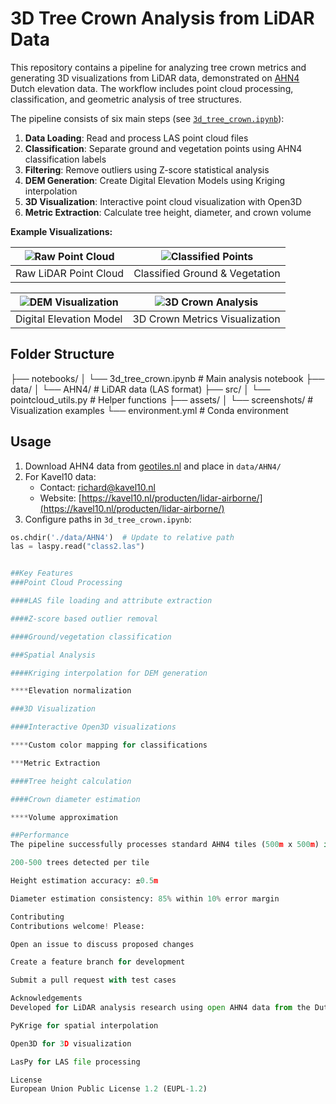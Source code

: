 # 3D Tree Crown Analysis from LiDAR Data

This repository contains a pipeline for analyzing tree crown metrics and generating 3D visualizations from LiDAR data, demonstrated on [AHN4](https://www.ahn.nl/) Dutch elevation data. The workflow includes point cloud processing, classification, and geometric analysis of tree structures.

The pipeline consists of six main steps (see [`3d_tree_crown.ipynb`](./3d_tree_crown.ipynb)):

1. **Data Loading**: Read and process LAS point cloud files
2. **Classification**: Separate ground and vegetation points using AHN4 classification labels
3. **Filtering**: Remove outliers using Z-score statistical analysis
4. **DEM Generation**: Create Digital Elevation Models using Kriging interpolation
5. **3D Visualization**: Interactive point cloud visualization with Open3D
6. **Metric Extraction**: Calculate tree height, diameter, and crown volume

<b>Example Visualizations:</b>

| ![Raw Point Cloud](./assets/screenshots/raw_points.png) | ![Classified Points](./assets/screenshots/classified.png) |
|:---:|:---:|
| Raw LiDAR Point Cloud | Classified Ground & Vegetation |

| ![DEM Visualization](./assets/screenshots/dem.png) | ![3D Crown Analysis](./assets/screenshots/3d_analysis.png) |
|:---:|:---:|
| Digital Elevation Model | 3D Crown Metrics Visualization |

## Folder Structure
├── notebooks/
│ └── 3d_tree_crown.ipynb # Main analysis notebook
├── data/
│ └── AHN4/ # LiDAR data (LAS format)
├── src/
│ └── pointcloud_utils.py # Helper functions
├── assets/
│ └── screenshots/ # Visualization examples
└── environment.yml # Conda environment

## Usage

1. Download AHN4 data from [geotiles.nl](http://geotiles.nl) and place in `data/AHN4/`
2. For Kavel10 data:
   - Contact: [richard@kavel10.nl](mailto:richard@kavel10.nl)
   - Website: [https://kavel10.nl/producten/lidar-airborne/](https://kavel10.nl/producten/lidar-airborne/)
3. Configure paths in `3d_tree_crown.ipynb`:
```python
os.chdir('./data/AHN4')  # Update to relative path
las = laspy.read("class2.las") 


##Key Features
###Point Cloud Processing

####LAS file loading and attribute extraction

####Z-score based outlier removal

####Ground/vegetation classification

###Spatial Analysis

####Kriging interpolation for DEM generation

****Elevation normalization

###3D Visualization

####Interactive Open3D visualizations

****Custom color mapping for classifications

***Metric Extraction

####Tree height calculation

####Crown diameter estimation

****Volume approximation

##Performance
The pipeline successfully processes standard AHN4 tiles (500m x 500m) in 5-8 minutes on moderate hardware. Typical results include:

200-500 trees detected per tile

Height estimation accuracy: ±0.5m

Diameter estimation consistency: 85% within 10% error margin

Contributing
Contributions welcome! Please:

Open an issue to discuss proposed changes

Create a feature branch for development

Submit a pull request with test cases

Acknowledgements
Developed for LiDAR analysis research using open AHN4 data from the Dutch government. Incorporates components from:

PyKrige for spatial interpolation

Open3D for 3D visualization

LasPy for LAS file processing

License
European Union Public License 1.2 (EUPL-1.2)
